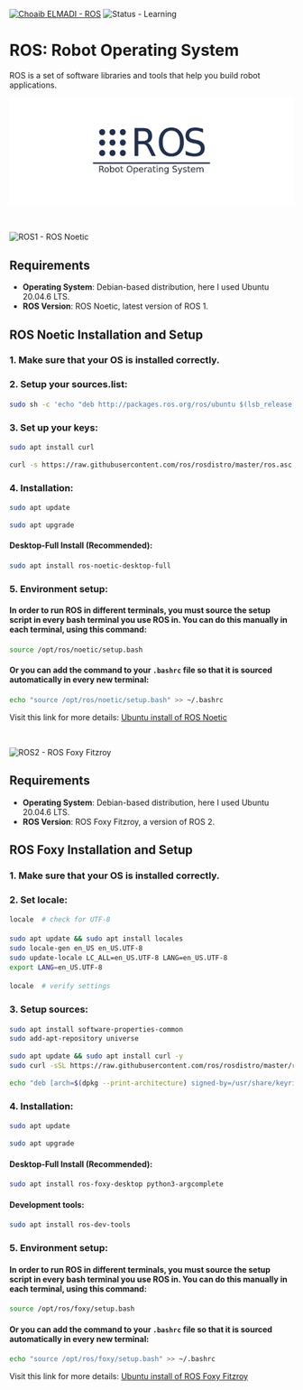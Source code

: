 [![Choaib ELMADI - ROS](https://img.shields.io/badge/Choaib_ELMADI-ROS-8800dd)](https://elmadichoaib.vercel.app) ![Status - Learning](https://img.shields.io/badge/Status-Learning-2bd729)

# ROS: Robot Operating System

ROS is a set of software libraries and tools that help you build robot applications.

<div align="center">

![ROS](./Images/ros.png)

</div>

<br />

![ROS1 - ROS Noetic](https://img.shields.io/badge/ROS1_-_ROS_Noetic-fb151a?style=for-the-badge)

## Requirements

- **Operating System**: Debian-based distribution, here I used Ubuntu 20.04.6 LTS.
- **ROS Version**: ROS Noetic, latest version of ROS 1.

## ROS Noetic Installation and Setup

### 1. Make sure that your OS is installed correctly.

### 2. Setup your sources.list:

```bash
sudo sh -c 'echo "deb http://packages.ros.org/ros/ubuntu $(lsb_release -sc) main" > /etc/apt/sources.list.d/ros-latest.list'
```

### 3. Set up your keys:

```bash
sudo apt install curl
```

```bash
curl -s https://raw.githubusercontent.com/ros/rosdistro/master/ros.asc | sudo apt-key add -
```

### 4. Installation:

```bash
sudo apt update
```

```bash
sudo apt upgrade
```

#### **Desktop-Full Install (Recommended)**:

```bash
sudo apt install ros-noetic-desktop-full
```

### 5. Environment setup:

#### In order to run ROS in different terminals, you must source the setup script in every bash terminal you use ROS in. You can do this manually in each terminal, using this command:

```bash
source /opt/ros/noetic/setup.bash
```

#### Or you can add the command to your `.bashrc` file so that it is sourced automatically in every new terminal:

```bash
echo "source /opt/ros/noetic/setup.bash" >> ~/.bashrc
```

Visit this link for more details: [Ubuntu install of ROS Noetic](https://wiki.ros.org/noetic/Installation/Ubuntu)

<br />

![ROS2 - ROS Foxy Fitzroy](https://img.shields.io/badge/ROS2_-_ROS_Foxy_Fitzroy-fb151a?style=for-the-badge)

## Requirements

- **Operating System**: Debian-based distribution, here I used Ubuntu 20.04.6 LTS.
- **ROS Version**: ROS Foxy Fitzroy, a version of ROS 2.

## ROS Foxy Installation and Setup

### 1. Make sure that your OS is installed correctly.

### 2. Set locale:

```bash
locale  # check for UTF-8

sudo apt update && sudo apt install locales
sudo locale-gen en_US en_US.UTF-8
sudo update-locale LC_ALL=en_US.UTF-8 LANG=en_US.UTF-8
export LANG=en_US.UTF-8

locale  # verify settings
```

### 3. Setup sources:

```bash
sudo apt install software-properties-common
sudo add-apt-repository universe
```

```bash
sudo apt update && sudo apt install curl -y
sudo curl -sSL https://raw.githubusercontent.com/ros/rosdistro/master/ros.key -o /usr/share/keyrings/ros-archive-keyring.gpg
```

```bash
echo "deb [arch=$(dpkg --print-architecture) signed-by=/usr/share/keyrings/ros-archive-keyring.gpg] http://packages.ros.org/ros2/ubuntu $(. /etc/os-release && echo $UBUNTU_CODENAME) main" | sudo tee /etc/apt/sources.list.d/ros2.list > /dev/null
```

### 4. Installation:

```bash
sudo apt update
```

```bash
sudo apt upgrade
```

#### **Desktop-Full Install (Recommended)**:

```bash
sudo apt install ros-foxy-desktop python3-argcomplete
```

#### **Development tools**:

```bash
sudo apt install ros-dev-tools
```

### 5. Environment setup:

#### In order to run ROS in different terminals, you must source the setup script in every bash terminal you use ROS in. You can do this manually in each terminal, using this command:

```bash
source /opt/ros/foxy/setup.bash
```

#### Or you can add the command to your `.bashrc` file so that it is sourced automatically in every new terminal:

```bash
echo "source /opt/ros/foxy/setup.bash" >> ~/.bashrc
```

Visit this link for more details: [Ubuntu install of ROS Foxy Fitzroy](https://docs.ros.org/en/foxy/Installation/Ubuntu-Install-Debians.html)
